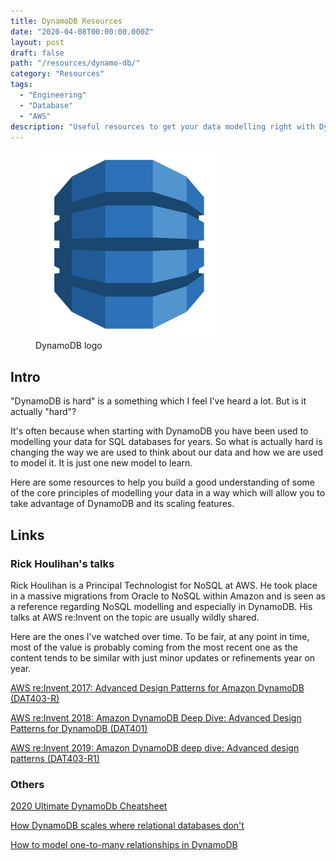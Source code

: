 ```yaml
---
title: DynamoDB Resources
date: "2020-04-08T00:00:00.000Z"
layout: post
draft: false
path: "/resources/dynamo-db/"
category: "Resources"
tags:
  - "Engineering"
  - "Database"
  - "AWS"
description: "Useful resources to get your data modelling right with DynamoDB."
---
```


<figure class="float-left" style="width: 300px">
  <img src="./dynamodb-logo.jpg" alt="DynamoDB logo">
  <figcaption>DynamoDB logo</figcaption>
</figure>

## Intro

"DynamoDB is hard" is a something which I feel I've heard a lot. But is it actually "hard"?

It's often because when starting with DynamoDB you have been used to modelling your data for SQL databases for years. So what is actually hard is changing the way we are used to think about our data and how we are used to model it. It is just one new model to learn.

Here are some resources to help you build a good understanding of some of the core principles of modelling your data in a way which will allow you to take advantage of DynamoDB and its scaling features.

## Links

### Rick Houlihan's talks

Rick Houlihan is a Principal Technologist for NoSQL at AWS. He took place in a massive migrations from Oracle to NoSQL within Amazon and is seen as a reference regarding NoSQL modelling and especially in DynamoDB. His talks at AWS re:Invent on the topic are usually wildly shared.

Here are the ones I've watched over time. To be fair, at any point in time, most of the value is probably coming from the most recent one as the content tends to be similar with just minor updates or refinements year on year.

[AWS re:Invent 2017: Advanced Design Patterns for Amazon DynamoDB (DAT403-R)](https://www.youtube.com/watch?v=jzeKPKpucS0)

[AWS re:Invent 2018: Amazon DynamoDB Deep Dive: Advanced Design Patterns for DynamoDB (DAT401)](https://www.youtube.com/watch?v=HaEPXoXVf2k)

[AWS re:Invent 2019: Amazon DynamoDB deep dive: Advanced design patterns (DAT403-R1)](https://www.youtube.com/watch?v=6yqfmXiZTlM)

### Others

[2020 Ultimate DynamoDb Cheatsheet](https://www.freecodecamp.org/news/ultimate-dynamodb-2020-cheatsheet/)

[How DynamoDB scales where relational databases don't](https://www.alexdebrie.com/posts/dynamodb-no-bad-queries/)

[How to model one-to-many relationships in DynamoDB](https://www.alexdebrie.com/posts/dynamodb-one-to-many/)

